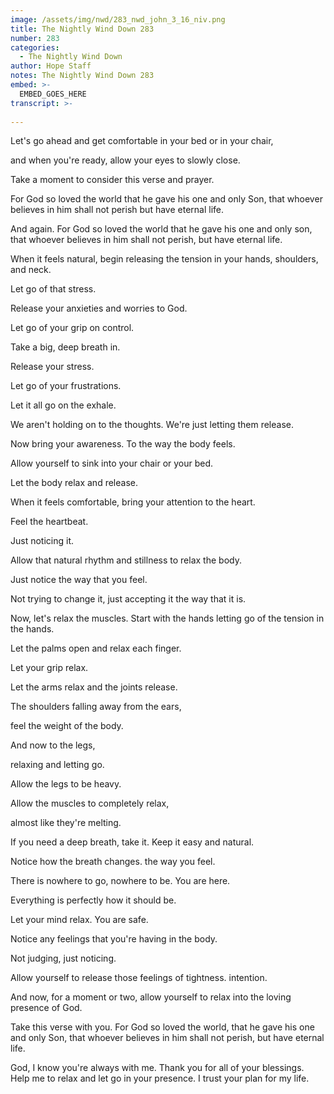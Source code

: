 ```yaml
---
image: /assets/img/nwd/283_nwd_john_3_16_niv.png
title: The Nightly Wind Down 283
number: 283
categories:
  - The Nightly Wind Down
author: Hope Staff
notes: The Nightly Wind Down 283
embed: >-
  EMBED_GOES_HERE
transcript: >-
  
---
```

Let's go ahead and get comfortable in your bed or in your chair,

and when you're ready, allow your eyes to slowly close.

Take a moment to consider this verse and prayer.

For God so loved the world that he gave his one and only Son, that whoever believes in him shall not perish but have eternal life.

And again. For God so loved the world that he gave his one and only son, that whoever believes in him shall not perish, but have eternal life.

When it feels natural, begin releasing the tension in your hands, shoulders, and neck.

Let go of that stress.

Release your anxieties and worries to God.

Let go of your grip on control.

Take a big, deep breath in.

Release your stress.

Let go of your frustrations.

Let it all go on the exhale.

We aren't holding on to the thoughts. We're just letting them release.

Now bring your awareness. To the way the body feels.

Allow yourself to sink into your chair or your bed.

Let the body relax and release.

When it feels comfortable, bring your attention to the heart.

Feel the heartbeat.

Just noticing it.

Allow that natural rhythm and stillness to relax the body.

Just notice the way that you feel.

Not trying to change it, just accepting it the way that it is.

Now, let's relax the muscles. Start with the hands letting go of the tension in the hands.

Let the palms open and relax each finger.

Let your grip relax.

Let the arms relax and the joints release.

The shoulders falling away from the ears,

feel the weight of the body.

And now to the legs,

relaxing and letting go.

Allow the legs to be heavy.

Allow the muscles to completely relax,

almost like they're melting.

If you need a deep breath, take it. Keep it easy and natural.

Notice how the breath changes. the way you feel.

There is nowhere to go, nowhere to be. You are here.

Everything is perfectly how it should be.

Let your mind relax. You are safe.

Notice any feelings that you're having in the body.

Not judging, just noticing.

Allow yourself to release those feelings of tightness. intention.

And now, for a moment or two, allow yourself to relax into the loving presence of God.

Take this verse with you. For God so loved the world, that he gave his one and only Son, that whoever believes in him shall not perish, but have eternal life.

God, I know you're always with me. Thank you for all of your blessings. Help me to relax and let go in your presence. I trust your plan for my life.

